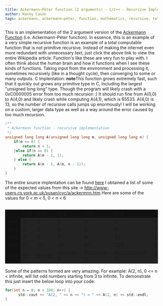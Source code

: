 ```yaml
---
title: Ackermann–Péter function (2 arguments) - C/C++ - Recursive Implentation
author: Kenny Cason
tags: ackermann, ackermann–péter, function, mathematics, recursive, total computable, wilhelm
---
```


This is an implementation of the 2 argument version of the <a target="blank" href="http://en.wikipedia.org/wiki/Ackermann_function">Ackermann Function</a> (i.e. Ackermann-Péter function). In essence, this is an example of a very simple recursive function is an example of a total computable function that is not primitive recursive. Instead of making the internet even more redundant with unnecessary text, just click the above link to view the entire Wikipedia article.
Function's like these are very fun to play with. I often think about the human brain and how it functions when I see these kinds of functions. Taking input from the environment and processing it, sometimes recursively (like in a thought cycle), then converging to some or many outputs.
C Implentation: 
<b>note</b>This function grows extremely fast, such that it quickly out grows any primitive type in C, including the largest "unsigned long long" type. Though the program will likely crash with a 0xC0000005 error from too much recursion :) 
It should run fine from A(0,0) to A(4,0) and likely crash while computing A(4,1), which is 65533. A(4,0) is 13, so the number of recursive calls jumps up enormously! I will be working on a custom, larger data type as well as a way around the error caused by too much recursion.

```c
/**
 * Ackermann function - recursive implementation
 */
unsigned long long A(unsigned long long m, unsigned long long n) {
    if(m == 0) {
        return n + 1;
    }else if(n == 0) {
        return A(m - 1, 1);
    } else {
        return A(m - 1, A(m, n - 1));
    }
}

```
The entire source implentation can be found <a target="blank" href="http://kennycason.com/code/c/ackermann/main.cpp">here</a>
I obtained a list of some of the expected values from this site ->     <a target="blank" href="http://www-users.cs.york.ac.uk/susan/cyc/a/ackermnn.htm">http://www-users.cs.york.ac.uk/susan/cyc/a/ackermnn.htm</a>
Here are some of the values for 0 < m < 5, 0 < n < 6
<table  align="left" bgcolor="#222" border="0">
<tbody>
<tr bgcolor="#111"><td></td><td>n=0</td><td>n=1</td><td>n=2</td><td>n=3</td><td>n=4</td><td>n=5</td></tr>
<tr><td bgcolor="#111">m=0</td><td>1</td><td>2</td><td>3</td><td>4</td><td>5</td><td>6</td></tr>
<tr><td bgcolor="#111">m=1</td><td>2</td><td>3</td><td>4</td><td>5</td><td>6</td><td>7</td></tr>
<tr><td bgcolor="#111">m=2</td><td>3</td><td>5</td><td>7</td><td>9</td><td>11</td><td>13</td></tr>
<tr><td bgcolor="#111">m=3</td><td>5</td><td>13</td><td>29</td><td>61</td><td>125</td><td>253</td></tr>
<tr><td bgcolor="#111">m=4</td><td>13</td><td>65533</td><td>265536-3</td><td>2265536-3</td><td>A(3,2265536-3)</td><td>A(3,A(4,4))</td></tr>
</tbody>
</table>
Some of the patterns formed are very amazing. For example: A(2, n), 0 <= n < infinite, will list odd numbers starting from 3 to infinite.
To demonstrate this just insert the below loop into your code:

```c
for(int n = 0; n < 100; n++) {
      std::cout << "A(2, " << n << ") = " << A(2, n) << std::endl;
}

```